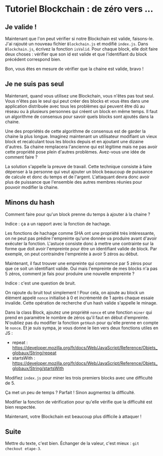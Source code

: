 # Tutoriel Blockchain : de zéro vers ...

## Je valide !

Maintenant que l'on peut vérifier si notre Blockchain est valide, faisons-le. J'ai rajouté un nouveau fichier `Blockchain.js` et modifié `index.js`. Dans `Blockchain.js`, écrivez la fonction `isValid`. Pour chaque block, elle doit faire deux choses : vérifier que son id est valide et que l'identifiant du block précédent correspond bien.

Bon, vous êtes en mesure de vérifier que la chaine est valide, bravo !

## Je ne suis pas seul

Maintenant, quand vous utilisez une Blockchain, vous n'êtes pas tout seul. Vous n'êtes pas le seul qui peut créer des blocks et vous êtes dans une application distribuée avec tous les problèmes qui peuvent être dû au réseau ou à plusieurs personnes qui créent un block en même temps. Il faut un algorithme de consensus pour savoir quels blocks sont ajoutés dans la chaine.

Une des propriétés de cette algorithme de consensus est de garder la chaine la plus longue. Imaginez maintenant un utilisateur modifiant un vieux block et recalculant tous les blocks depuis et en ajoutant une dizaine d'autres. Sa chaine remplacera l'ancienne qui est légitime mais ne pas avoir cette propriété pose plein d'autres problèmes. Avez-vous une idée de comment faire ?

La solution s'appelle la preuve de travail. Cette technique consiste à faire dépenser à la personne qui veut ajouter un block beaucoup de puissance de calcule et donc du temps et de l'argent. L'attaquant devra donc avoir plus de puissance que l'ensemble des autres membres réunies pour pouvoir modifier la chaine.

## Minons du hash

Comment faire pour qu'un block prenne du temps à ajouter à la chaine ?

Indice : ça a un rapport avec la fonction de hachage.

Les fonctions de hachage comme SHA ont une propriété très intéressante, on ne peut pas prédire l'empreinte qu'une donnée va produire avant d'avoir exécuter la fonction. L'astuce consiste donc à mettre une contrainte sur la forme que doit avoir l'empreinte pour être un identifiant valide de block. Par exemple, on peut contraindre l'empreinte à avoir 5 zéros au début.

Maintenant, il faut trouver une empreinte qui commence par 5 zéros pour que ce soit un identifiant valide. Oui mais l'empreinte de mes blocks n'a pas 5 zéros, comment je fais pour produire une nouvelle empreinte ?

Indice : c'est une question de bruit.

On rajoute du bruit tout simplement ! Pour cela, on ajoute au block un élément appelé `nonce` initialisé à 0 et incrémenté de 1 après chaque essaie invalide. Cette opération de recherche d'un hash valide s'appelle le minage.

Dans la class Block, ajoutez une propriété `nonce` et une fonction `miner` qui prend en paramètre le nombre de zéros qu'il faut en début d'empreinte. N'oubliez pas du modifier la fonction `getHash` pour qu'elle prenne en compte le `nonce`. Et je suis sympa, je vous donne le lien vers deux fonctions utiles en JS :

* repeat : https://developer.mozilla.org/fr/docs/Web/JavaScript/Reference/Objets_globaux/String/repeat
* startsWith : https://developer.mozilla.org/fr/docs/Web/JavaScript/Reference/Objets_globaux/String/startsWith

Modifiez `index.js` pour miner les trois premiers blocks avec une difficulté de 5.

Ça met un peu de temps ? Parfait ! Sinon augmentez la difficulté.

Modifier la fonction de vérification pour qu'elle vérifie que la difficulté est bien respectée.

Maintenant, votre Blockchain est beaucoup plus difficile à attaquer !

## Suite

Mettre du texte, c'est bien. Échanger de la valeur, c'est mieux : `git checkout etape-3`.
